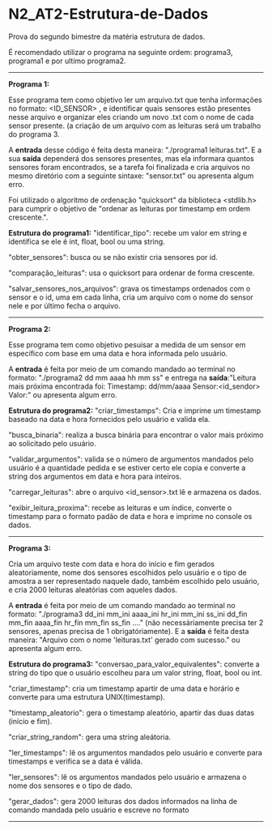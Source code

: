 # N2_AT2-Estrutura-de-Dados
Prova do segundo bimestre da matéria estrutura de dados.

É recomendado utilizar o programa na seguinte ordem: programa3, programa1 e por ultimo programa2.

---
**Programa 1:**

Esse programa tem como objetivo ler um arquivo.txt que tenha informações no formato: <TIMESTAMP> <ID_SENSOR> <VALOR>, e identificar quais sensores estão presentes nesse arquivo e organizar eles criando um novo .txt com o nome de cada sensor presente. (a criação de um arquivo com as leituras será um trabalho do programa 3.


A **entrada** desse código é feita desta maneira: "./programa1 leituras.txt". E a sua **saída** dependerá dos sensores presentes, mas ela informara quantos sensores foram encontrados, se a tarefa foi finalizada e cria arquivos no mesmo diretório com a seguinte sintaxe: "sensor.txt" ou apresenta algum erro.


Foi utilizado o algoritmo de ordenação "quicksort" da biblioteca <stdlib.h> para cumprir o objetivo de "ordenar as leituras por timestamp em ordem crescente.".


**Estrutura do programa1:** 
"identificar_tipo": recebe um valor em string e identifica se ele é int, float, bool ou uma string.

"obter_sensores": busca ou se não existir cria sensores por id.

"comparação_leituras": usa o quicksort para ordenar de forma crescente.

"salvar_sensores_nos_arquivos": grava os timestamps ordenados com o sensor e o id, uma em cada linha, cria um arquivo com o nome do sensor nele e por último fecha o arquivo.

---
**Programa 2:**

Esse programa tem como objetivo pesuisar a medida de um sensor em específico com base em uma data e hora informada pelo usuário.


A **entrada** é feita por meio de um comando mandado ao terminal no formato: "./programa2 <sensor> dd mm aaaa hh mm ss" e entrega na **saída**:"Leitura mais próxima encontrada foi: Timestamp: dd/mm/aaaa Sensor:<id_sendor> Valor:<valor>" ou apresenta algum erro.


**Estrutura do programa2:** 
"criar_timestamps": Cria e imprime um timestamp baseado na data e hora fornecidos pelo usuário e valida ela.

"busca_binaria": realiza a busca binária para encontrar o valor mais próximo ao solicitado pelo usuário.

"validar_argumentos": valida se o número de argumentos mandados pelo usuário é a quantidade pedida e se estiver certo ele copia e converte a string dos argumentos em data e hora para inteiros.

"carregar_leituras": abre o arquivo <id_sensor>.txt lê e armazena os dados.

"exibir_leitura_proxima": recebe as leituras e um índice, converte o timestamp para o formato padão de data e hora e imprime no console os dados.

---
**Programa 3:**

Cria um arquivo teste com data e hora do início e fim gerados aleatoriamente, nome dos sensores escolhidos pelo usuário e o tipo de amostra a ser representado naquele dado, também escolhido pelo usuário, e cria 2000 leituras aleatórias com aqueles dados.


A **entrada** é feita por meio de um comando mandado ao terminal no formato: "./programa3 dd_ini mm_ini aaaa_ini hr_ini mm_ini ss_ini dd_fin mm_fin aaaa_fin hr_fin mm_fin ss_fin <sensor1> <tipo1> <sensor2> <tipo2>...." (não necessáriamente precisa ter 2 sensores, apenas precisa de 1 obrigatóriamente). E a **saída** é feita desta maneira: "Arquivo com o nome 'leituras.txt' gerado com sucesso." ou apresenta algum erro.


**Estrutura do programa3:** 
"conversao_para_valor_equivalentes": converte a string do tipo que o usuário escolheu para um valor string, float, bool ou int.

"criar_timestamp": cria um timestamp apartir de uma data e horário e converte para uma estrutura UNIX(timestamp).

"timestamp_aleatorio": gera o timestamp aleatório, apartir das duas datas (início e fim).

"criar_string_random": gera uma string aleátoria.

"ler_timestamps": lê os argumentos mandados pelo usuário e converte para timestamps e verifica se a data é válida.

"ler_sensores": lê os argumentos mandados pelo usuário e armazena o nome dos sensores e o tipo de dado.

"gerar_dados": gera 2000 leituras dos dados informados na linha de comando mandada pelo usuário e escreve no formato <timestamp> <sensor> <valor>

---

